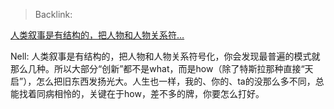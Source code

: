 > Backlink: 

[人类叙事是有结构的，把人物和人物关系符…](https://www.zhihu.com/pin/1661120580614193152)

Nell: 人类叙事是有结构的，把人物和人物关系符号化，你会发现最普遍的模式就那么几种。所以大部分“创新”都不是what，而是how（除了特斯拉那种直接“天启”），怎么把旧东西发扬光大。人生也一样，我的、你的、ta的没那么多不同，总能找着同病相怜的，关键在于how，差不多的牌，你要怎么打好。

